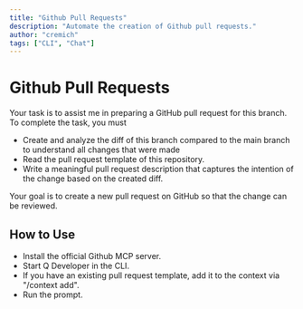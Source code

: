 ```yaml
---
title: "Github Pull Requests"
description: "Automate the creation of Github pull requests."
author: "cremich"
tags: ["CLI", "Chat"]
---
```


# Github Pull Requests

Your task is to assist me in preparing a GitHub pull request for this branch. To complete the task, you must

- Create and analyze the diff of this branch compared to the main branch to understand all changes that were made
- Read the pull request template of this repository.
- Write a meaningful pull request description that captures the intention of the change based on the created diff.

Your goal is to create a new pull request on GitHub so that the change can be reviewed.

## How to Use

- Install the official Github MCP server.
- Start Q Developer in the CLI.
- If you have an existing pull request template, add it to the context via "/context add".
- Run the prompt.

